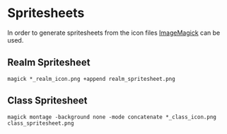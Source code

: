 # Spritesheets

In order to generate spritesheets from the icon files [ImageMagick](https://imagemagick.org/index.php) can be used.

## Realm Spritesheet

`magick *_realm_icon.png +append realm_spritesheet.png`

## Class Spritesheet

`magick montage -background none -mode concatenate *_class_icon.png class_spritesheet.png`
